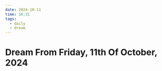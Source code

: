 ```yaml
---
date: 2024-10-11
time: 16:31
tags:
  - daily
  - dream
---
```

# Dream From Friday, 11th Of October, 2024